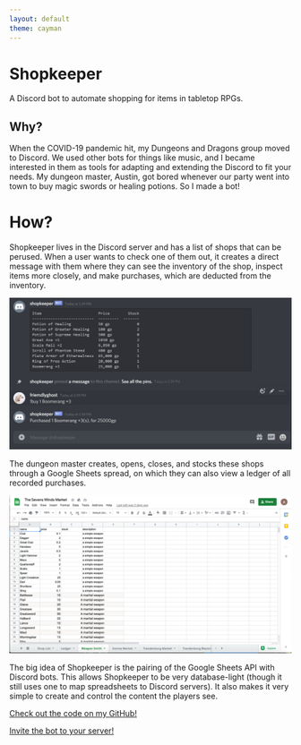 ```yaml
---
layout: default
theme: cayman
---
```

# Shopkeeper
A Discord bot to automate shopping for items in tabletop RPGs.
## Why?
When the COVID-19 pandemic hit, my Dungeons and Dragons group moved to Discord. We used other bots for things like music, and I became interested in them as tools for adapting and extending the Discord to fit your needs. My dungeon master, Austin, got bored whenever our party went into town to buy magic swords or healing potions. So I made a bot!
# How?
Shopkeeper lives in the Discord server and has a list of shops that can be perused. When a user wants to check one of them out, it creates a direct message with them where they can see the inventory of the shop, inspect items more closely, and make purchases, which are deducted from the inventory.

![image](/assets/shopkeeper_example.png)

The dungeon master creates, opens, closes, and stocks these shops through a Google Sheets spread, on which they can also view a ledger of all recorded purchases.

![image](/assets/shop_sheet.png)

The big idea of Shopkeeper is the pairing of the Google Sheets API with Discord bots. This allows Shopkeeper to be very database-light (though it still uses one to map spreadsheets to Discord servers). It also makes it very simple to create and control the content the players see.

[Check out the code on my GitHub!](https://github.com/noah-green/shopkeeper)

[Invite the bot to your server!](https://discord.com/api/oauth2/authorize?client_id=744694618544799845&permissions=76880&scope=bot)


